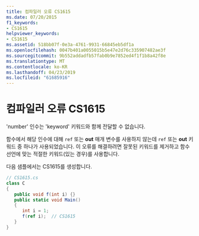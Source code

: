 ```yaml
---
title: 컴파일러 오류 CS1615
ms.date: 07/20/2015
f1_keywords:
- CS1615
helpviewer_keywords:
- CS1615
ms.assetid: 518bb07f-0e3a-4761-9931-66845eb5df1a
ms.openlocfilehash: 0047b401a0055015b5e47e2d76c335907482ae3f
ms.sourcegitcommit: 9b552addadfb57fab0b9e7852ed4f1f1b8a42f8e
ms.translationtype: MT
ms.contentlocale: ko-KR
ms.lasthandoff: 04/23/2019
ms.locfileid: "61685916"
---
```

# <a name="compiler-error-cs1615"></a>컴파일러 오류 CS1615
'number' 인수는 'keyword' 키워드와 함께 전달할 수 없습니다.  
  
 함수에서 해당 인수에 대해 `ref` 또는 **out** 매개 변수를 사용하지 않는데 `ref` 또는 **out** 키워드 중 하나가 사용되었습니다. 이 오류를 해결하려면 잘못된 키워드를 제거하고 함수 선언에 맞는 적절한 키워드(있는 경우)를 사용합니다.  
  
 다음 샘플에서는 CS1615를 생성합니다.  
  
```csharp  
// CS1615.cs  
class C  
{  
   public void f(int i) {}  
   public static void Main()  
   {  
      int i = 1;  
      f(ref i);  // CS1615  
   }  
}  
```
